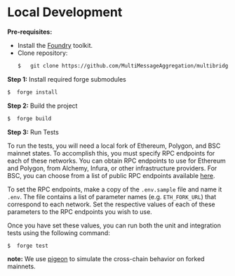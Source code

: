# Local Development
**Pre-requisites:**
- Install the [Foundry](https://github.com/foundry-rs/foundry) toolkit.
- Clone repository:
    ```sh
    $   git clone https://github.com/MultiMessageAggregation/multibridge
    ```
**Step 1:** Install required forge submodules

```sh
$  forge install
```

**Step 2:** Build the project

```sh
$  forge build
```

**Step 3:** Run Tests

To run the tests, you will need a local fork of Ethereum, Polygon, and BSC mainnet states. To accomplish this, you must specify RPC endpoints for each of these networks. You can obtain RPC endpoints to use for Ethereum and Polygon, from Alchemy, Infura, or other infrastructure providers. For BSC, you can choose from a list of public RPC endpoints available [here](https://docs.bscscan.com/misc-tools-and-utilities/public-rpc-nodes).

To set the RPC endpoints, make a copy of the `.env.sample` file and name it `.env`. The file contains a list of parameter names (e.g. `ETH_FORK_URL`) that correspond to each network. Set the respective values of each of these parameters to the RPC endpoints you wish to use.

Once you have set these values, you can run both the unit and integration tests using the following command:

```sh 
$  forge test
```
**note:** We use [pigeon](https://github.com/exp-table/pigeon/tree/docs) to simulate the cross-chain behavior on forked mainnets.
